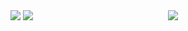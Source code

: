 <div style="display: flex;flex-direction: row">
  <div style="flex: 50%;">
    <img src="https://streak-stats.demolab.com?user=LongYinStudio&theme=onedark&hide_border=true&border_radius=4.7&locale=zh_Hans"/>
    <img src="https://github-readme-stats.vercel.app/api?username=LongYinStudio&show_icons=true&bg_color=00000000"/>
  </div>
  <div style="flex: 50%;">
    <img src="https://github-readme-stats.vercel.app/api/top-langs/?username=LongYinStudio&layout=compact&langs_count=10"/>
  </div>
</div>
